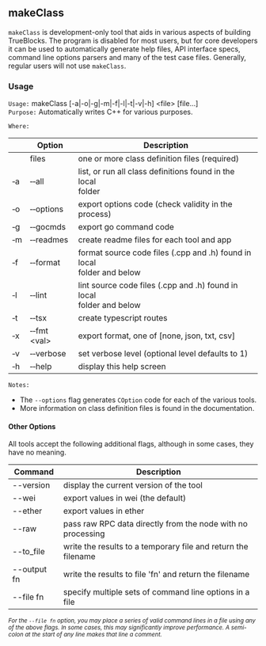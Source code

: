 ## makeClass

`makeClass` is development-only tool that aids in various aspects of building TrueBlocks. The program is disabled for most users, but for core developers it can be used to automatically generate help files, API interface specs, command line options parsers and many of the test case files. Generally, regular users will not use `makeClass`.

### Usage

`Usage:`    makeClass [-a|-o|-g|-m|-f|-l|-t|-v|-h] &lt;file&gt; [file...]  
`Purpose:`  Automatically writes C++ for various purposes.

`Where:`

|          | Option                        | Description                                                                |
| -------- | ----------------------------- | -------------------------------------------------------------------------- |
|          | files                         | one or more class definition files (required)                              |
| &#8208;a | &#8208;&#8208;all             | list, or run all class definitions found in the local<br/>folder           |
| &#8208;o | &#8208;&#8208;options         | export options code (check validity in the process)                        |
| &#8208;g | &#8208;&#8208;gocmds          | export go command code                                                     |
| &#8208;m | &#8208;&#8208;readmes         | create readme files for each tool and app                                  |
| &#8208;f | &#8208;&#8208;format          | format source code files (.cpp and .h) found in local<br/>folder and below |
| &#8208;l | &#8208;&#8208;lint            | lint source code files (.cpp and .h) found in local<br/>folder and below   |
| &#8208;t | &#8208;&#8208;tsx             | create typescript routes                                                   |
| &#8208;x | &#8208;&#8208;fmt &lt;val&gt; | export format, one of [none, json, txt, csv]                               |
| &#8208;v | &#8208;&#8208;verbose         | set verbose level (optional level defaults to 1)                           |
| &#8208;h | &#8208;&#8208;help            | display this help screen                                                   |

`Notes:`

- The `--options` flag generates `COption` code for each of the various tools.
- More information on class definition files is found in the documentation.

#### Other Options

All tools accept the following additional flags, although in some cases, they have no meaning.

| Command     | Description                                                   |
| ----------- | ------------------------------------------------------------- |
| --version   | display the current version of the tool                       |
| --wei       | export values in wei (the default)                            |
| --ether     | export values in ether                                        |
| --raw       | pass raw RPC data directly from the node with no processing   |
| --to_file   | write the results to a temporary file and return the filename |
| --output fn | write the results to file 'fn' and return the filename        |
| --file fn   | specify multiple sets of command line options in a file       |

<small>*For the `--file fn` option, you may place a series of valid command lines in a file using any of the above flags. In some cases, this may significantly improve performance. A semi-colon at the start of any line makes that line a comment.*</small>
